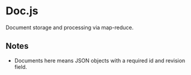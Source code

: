 # Doc.js
Document storage and processing via map-reduce.

## Notes
* Documents here means JSON objects with a required id and revision field.
